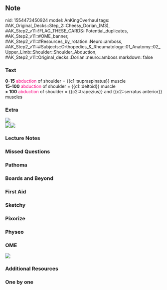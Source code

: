 ## Note
nid: 1554473450924
model: AnKingOverhaul
tags: #AK_Original_Decks::Step_2::Cheesy_Dorian_(M3), #AK_Step2_v11::!FLAG_THESE_CARDS::Potential_duplicates, #AK_Step2_v11::#OME_banner, #AK_Step2_v11::#Resources_by_rotation::Neuro::amboss, #AK_Step2_v11::#Subjects::Orthopedics_&_Rheumatology::01_Anatomy::02_Upper_Limb::Shoulder::Shoulder_Abduction, #AK_Step2_v11::Original_decks::Dorian::neuro::amboss
markdown: false

### Text
<div>
  <b>0-15</b> <font color="#FC0280">abduction</font> of shoulder =
  {{c1::supraspinatus}} muscle
</div>
<div>
  <b>15-100</b> <font color="#FC0280">abduction</font> of shoulder
  = {{c1::deltoid}} muscle
</div>
<div>
  <b>> 100</b> <font color="#FC0280">abduction</font> of
  shoulder = {{c2::trapezius}} and {{c2::serratus anterior}}
  muscles
</div>

### Extra
<div><img src="paste-14019464743878657.jpg"></div>
<div><img src="paste-15482605482803201.jpg"><img src=
"50f802e3_14eb1e5d464__8000_00000851.jpg"></div>

### Lecture Notes


### Missed Questions


### Pathoma


### Boards and Beyond


### First Aid


### Sketchy


### Pixorize


### Physeo


### OME
<div class="ome-widget">
  <a href="https://onlinemeded.org?ref=anki"><img src=
  "_OME_AnkiFlashcards_General_3.png"></a>
</div>

### Additional Resources


### One by one

